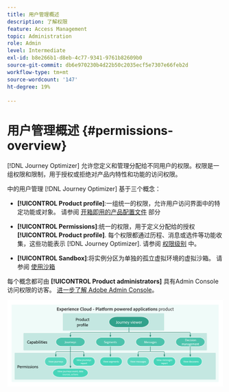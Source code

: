 ```yaml
---
title: 用户管理概述
description: 了解权限
feature: Access Management
topic: Administration
role: Admin
level: Intermediate
exl-id: b8e266b1-d8eb-4c77-9341-9761b82609b0
source-git-commit: db6e970230b4d22b50c2035ecf5e7307e66feb2d
workflow-type: tm+mt
source-wordcount: '147'
ht-degree: 19%

---
```


# 用户管理概述 {#permissions-overview}

[!DNL Journey Optimizer] 允许您定义和管理分配给不同用户的权限。权限是一组权限和限制，用于授权或拒绝对产品内特性和功能的访问权限。

中的用户管理 [!DNL Journey Optimizer] 基于三个概念：

* **[!UICONTROL Product profile]**:一组统一的权限，允许用户访问界面中的特定功能或对象。 请参阅 [开箱即用的产品配置文件](ootb-product-profiles.md) 部分

* **[!UICONTROL Permissions]**:统一的权限，用于定义分配给的授权 **[!UICONTROL Product profile]**. 每个权限都通过历程、消息或选件等功能收集，这些功能表示 [!DNL Journey Optimizer]. 请参阅 [权限级别](high-low-permissions.md) 中。

* **[!UICONTROL Sandbox]**:将实例分区为单独的孤立虚拟环境的虚拟沙箱。 请参阅 [使用沙箱](sandboxes.md)

每个概念都可由 **[!UICONTROL Product administrators]** 具有Admin Console访问权限的访客。 [进一步了解 Adobe Admin Console](https://helpx.adobe.com/cn/enterprise/managing/user-guide.html)。

![](assets/do-not-localize/permissions_2.png)
